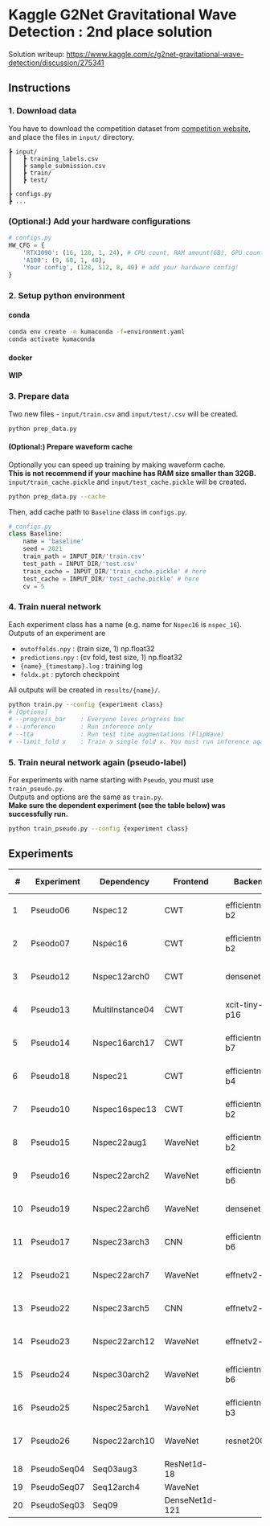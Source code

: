 # Kaggle G2Net Gravitational Wave Detection : 2nd place solution
Solution writeup: https://www.kaggle.com/c/g2net-gravitational-wave-detection/discussion/275341

## Instructions
### 1. Download data
You have to download the competition dataset from [competition website](https://www.kaggle.com/c/g2net-gravitational-wave-detection/data), 
and place the files in `input/` directory.
```
┣ input/
┃   ┣ training_labels.csv
┃   ┣ sample_submission.csv
┃   ┣ train/
┃   ┣ test/
┃
┣ configs.py
┣ ...
```
### (Optional:) Add your hardware configurations
```python
# configs.py
HW_CFG = {
    'RTX3090': (16, 128, 1, 24), # CPU count, RAM amount(GB), GPU count, GPU RAM(GB)
    'A100': (9, 60, 1, 40), 
    'Your config', (128, 512, 8, 40) # add your hardware config!
}
```

### 2. Setup python environment
#### conda
```bash
conda env create -n kumaconda -f=environment.yaml
conda activate kumaconda
```
#### docker
**WIP**

### 3. Prepare data
Two new files - `input/train.csv` and `input/test/.csv` will be created. 
```bash
python prep_data.py
```
#### (Optional:) Prepare waveform cache
Optionally you can speed up training by making waveform cache.  
**This is not recommend if your machine has RAM size smaller than 32GB.**  
`input/train_cache.pickle` and `input/test_cache.pickle` will be created.
```bash
python prep_data.py --cache
```
Then, add cache path to `Baseline` class in `configs.py`.
```python
# configs.py
class Baseline:
    name = 'baseline'
    seed = 2021
    train_path = INPUT_DIR/'train.csv'
    test_path = INPUT_DIR/'test.csv'
    train_cache = INPUT_DIR/'train_cache.pickle' # here
    test_cache = INPUT_DIR/'test_cache.pickle' # here
    cv = 5
```

### 4. Train nueral network
Each experiment class has a name (e.g. name for `Nspec16` is `nspec_16`).  
Outputs of an experiment are
- `outoffolds.npy`  : (train size, 1) np.float32
- `predictions.npy` : (cv fold, test size, 1) np.float32
- `{name}_{timestamp}.log` : training log
- `foldx.pt`        : pytorch checkpoint


All outputs will be created in `results/{name}/`.
```bash
python train.py --config {experiment class}
# [Options]
# --progress_bar    : Everyone loves progress bar
# --inference       : Run inference only
# --tta             : Run test time augmentations (FlipWave)
# --limit_fold x    : Train a single fold x. You must run inference again by yourself.
```

### 5. Train neural network again (pseudo-label)
For experiments with name starting with `Pseudo`, you must use `train_pseudo.py`.  
Outputs and options are the same as `train.py`.  
**Make sure the dependent experiment (see the table below) was successfully run.**

```bash
python train_pseudo.py --config {experiment class}
```

## Experiments

| #  | Experiment | Dependency      | Frontend | Backend         | Input size | CV      | Public LB | Private LB |
| -- | ---------- | --------------- | -------- | --------------- | ---------- | ------- | --------- | ---------- |
| 1  | Pseudo06   | Nspec12         | CWT      | efficientnet-b2 | 256 x 512  | 0.8779  | 0.8797    | 0.8782     |
| 2  | Pseodo07   | Nspec16         | CWT      | efficientnet-b2 | 128 x 1024 | 0.87841 | 0.8801    | 0.8787     |
| 3  | Pseudo12   | Nspec12arch0    | CWT      | densenet201     | 256 x 512  | 0.87762 | 0.8796    | 0.8782     |
| 4  | Pseudo13   | MultiInstance04 | CWT      | xcit-tiny-p16   | 384 x 768  | 0.87794 | 0.8800    | 0.8782     |
| 5  | Pseudo14   | Nspec16arch17   | CWT      | efficientnet-b7 | 128 x 1024 | 0.87957 | 0.8811    | 0.8800     |
| 6  | Pseudo18   | Nspec21         | CWT      | efficientnet-b4 | 256 x 1024 | 0.87942 | 0.8812    | 0.8797     |
| 7  | Pseudo10   | Nspec16spec13   | CWT      | efficientnet-b2 | 128 x 1024 | 0.87875 | 0.8802    | 0.8789     |
| 8  | Pseudo15   | Nspec22aug1     | WaveNet  | efficientnet-b2 | 128 x 1024 | 0.87846 | 0.8809    | 0.8794     |
| 9  | Pseudo16   | Nspec22arch2    | WaveNet  | efficientnet-b6 | 128 x 1024 | **0.87982** | 0.8823    | 0.8807     |
| 10 | Pseudo19   | Nspec22arch6    | WaveNet  | densenet201     | 128 x 1024 | 0.87831 | 0.8818    | 0.8804     |
| 11 | Pseudo17    | Nspec23arch3  | CNN            | efficientnet-b6 | 128 x 1024 | **0.87982** | 0.8823    | 0.8808     |
| 12 | Pseudo21    | Nspec22arch7  | WaveNet        | effnetv2-m      | 128 x 1024 | 0.87861 | **0.8831**    | **0.8815**     |
| 13 | Pseudo22    | Nspec23arch5  | CNN            | effnetv2-m      | 128 x 1024 | 0.87847 | 0.8817    | 0.8799     |
| 14 | Pseudo23    | Nspec22arch12 | WaveNet        | effnetv2-l      | 128 x 1024 | 0.87901 | 0.8829    | 0.8811     |
| 15 | Pseudo24    | Nspec30arch2  | WaveNet        | efficientnet-b6 | 128 x 1024 | 0.8797  | 0.8817    | 0.8805     |
| 16 | Pseudo25    | Nspec25arch1  | WaveNet        | efficientnet-b3 | 256 x 1024 | 0.87948 | 0.8820    | 0.8803     |
| 17 | Pseudo26    | Nspec22arch10 | WaveNet        | resnet200d      | 128 x 1024 | 0.87791 | 0.881     | 0.8797     |
| 18 | PseudoSeq04 | Seq03aug3     | ResNet1d-18    |                 | \-         | 0.87663 | 0.8804    | 0.8785     |
| 19 | PseudoSeq07 | Seq12arch4    | WaveNet        |                 | \-         | 0.87698 | 0.8796    | 0.8784     |
| 20 | PseudoSeq03 | Seq09         | DenseNet1d-121 |                 | \-         | 0.86826 | 0.8723    | 0.8703     |
